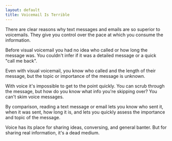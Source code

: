 ```yaml
---
layout: default
title: Voicemail Is Terrible
---
```

There are clear reasons why text messages and emails are so superior to voicemails. They give you control over the pace at which you consume the information.

Before visual voicemail you had no idea who called or how long the message was. You couldn't infer if it was a detailed message or a quick "call me back".

Even with visual voicemail, you know who called and the length of their message, but the topic or importance of the message is unknown.

With voice it's impossible to get to the point quickly. You can scrub through the message, but how do you know what info you're skipping over? You can't skim voice messages.

By comparison, reading a text message or email lets you know who sent it, when it was sent, how long it is, and lets you quickly assess the importance and topic of the message.

Voice has its place for sharing ideas, conversing, and general banter. But for sharing real information, it's a dead medium.